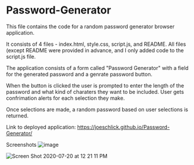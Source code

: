 # Password-Generator
This file contains the code for a random password generator browser application.

It consists of 4 files - index.html, style.css, script.js, and README. All files (except README were provided in advance, and I only added code to the script.js file.

The application consists of a form called "Password Generator" with a field for the generated password and a genrate password button.

When the button is clicked the user is prompted to enter the length of the password and what kind of charaters they want to be included.  User gets confrimation alerts for each selection they make.

Once selections are made, a random password based on user selections is returned.

Link to deployed application: https://joeschlick.github.io/Password-Generator/

Screenshots
![image](https://user-images.githubusercontent.com/66143571/87977451-9a82a080-ca83-11ea-8a38-52b6eff33c75.png)

![Screen Shot 2020-07-20 at 12 21 11 PM](https://user-images.githubusercontent.com/66143571/87998035-99fe0000-caab-11ea-8c54-e60e9a6ac4db.png)
